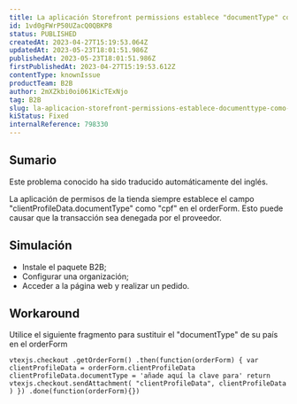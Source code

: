 ```yaml
---
title: La aplicación Storefront permissions establece "documentType" como "cpf"
id: 1vd0gFWrP50UZacQ0QBKP8
status: PUBLISHED
createdAt: 2023-04-27T15:19:53.064Z
updatedAt: 2023-05-23T18:01:51.986Z
publishedAt: 2023-05-23T18:01:51.986Z
firstPublishedAt: 2023-04-27T15:19:53.612Z
contentType: knownIssue
productTeam: B2B
author: 2mXZkbi0oi061KicTExNjo
tag: B2B
slug: la-aplicacion-storefront-permissions-establece-documenttype-como-cpf
kiStatus: Fixed
internalReference: 798330
---
```


## Sumario

<div class="alert alert-info">
  <p>Este problema conocido ha sido traducido automáticamente del inglés.</p>
</div>


La aplicación de permisos de la tienda siempre establece el campo "clientProfileData.documentType" como "cpf" en el orderForm. Esto puede causar que la transacción sea denegada por el proveedor.


##

## Simulación



- Instale el paquete B2B;
- Configurar una organización;
- Acceder a la página web y realizar un pedido.



## Workaround


Utilice el siguiente fragmento para sustituir el "documentType" de su país en el orderForm

    vtexjs.checkout .getOrderForm() .then(function(orderForm) { var clientProfileData = orderForm.clientProfileData clientProfileData.documentType = 'añade aquí la clave para' return vtexjs.checkout.sendAttachment( "clientProfileData", clientProfileData ) }) .done(function(orderForm){})





